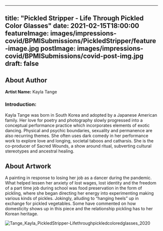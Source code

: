 
---
title: "Pickled Stripper - Life Through Pickled Color Glasses"
date: 2021-02-15T18:00:00
featureImage: images/impressions-covid/BPMISubmissions/PickledStripper/feature-image.jpg
postImage: images/impressions-covid/BPMISubmissions/covid-post-img.jpg
draft: false
---

## About Author

**Artist Name:** Kayla Tange

### Introduction:
Kayla Tange was born in South Korea and adopted by a Japanese American family. Her love for poetry and photography slowly progressed into a conceptual performance practice which incorporates elements of exotic dancing. Physical and psychic boundaries, sexuality and  permanence are also recurring themes. She often uses dark comedy in her performance work to explore love and longing, societal taboos and catharsis. She is the co-producer of Sacred Wounds, a show around ritual, subverting cultural stereotypes and ancestral healing.


## About Artwork
A painting in response to losing her job as a dancer during the pandemic. What helped lessen her anxiety of lost wages, lost identity and the freedom of a part time job during school was food preservation in the form of pickling, where she began directing her energy into experimenting making various kinds of pickles. Jokingly, alluding to “hanging heels” up in exchange for pickled vegetables. Some have commented on how domesticity shows up in this piece and the relationship pickling has to her Korean heritage.

![Tange_Kayla_PickledStripper-Lifethroughpickledcoloredglasses_2020](../../images/impressions-covid/BPMISubmissions/PickledStripper/Tange_Kayla_PickledStripper-Lifethroughpickledcoloredglasses_2020.jpg)
